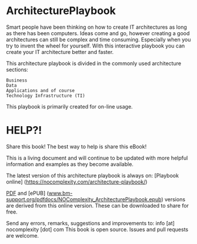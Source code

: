 # ArchitecturePlaybook

Smart people have been thinking on how to create IT architectures as long as there has been computers. Ideas come and go, however creating a good architectures can still be complex and time consuming. Especially when you try to invent the wheel for yourself. With this interactive playbook you can create your IT architecture better and faster. 

This architecture playbook is divided in the commonly used architecture sections:

    Business
    Data
    Applications and of course
    Technology Infrastructure (TI)

This playbook is primarily created for on-line usage.

# HELP?!

Share this book! The best way to help is share this eBook!

This is a living document and will continue to be updated with more helpful information and examples as they become available.

The latest version of this architecture playbook is always on:
[Playbook online] (https://nocomplexity.com/architecture-playbook/)

[PDF](http://bm-support.org/pdfdocs/NOComplexity_ArchitecturePlaybook.pdf)  and [ePUB] (www.bm-support.org/pdfdocs/NOComplexity_ArchitecturePlaybook.epub) versions are derived from this online version. These can be downloaded to share for free.

Send any errors, remarks, suggestions and improvements to:
info [at] nocomplexity [dot] com This book is open source.
Issues and pull requests are welcome.
